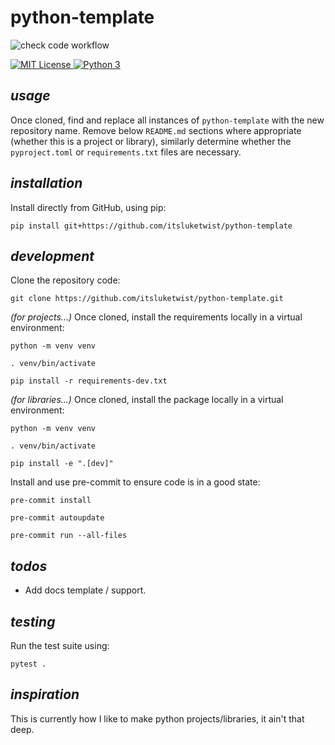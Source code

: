 # **python-template**


![check code workflow](https://github.com/itsluketwist/python-template/actions/workflows/check.yaml/badge.svg)


<div>
    <!-- badges from : https://shields.io/ -->
    <!-- logos available : https://simpleicons.org/ -->
    <a href="https://opensource.org/licenses/MIT">
        <img alt="MIT License" src="https://img.shields.io/badge/Licence-MIT-yellow?style=for-the-badge&logo=docs&logoColor=white" />
    </a>
    <a href="https://www.python.org/">
        <img alt="Python 3" src="https://img.shields.io/badge/Python_3-blue?style=for-the-badge&logo=python&logoColor=white" />
    </a>
</div>


## *usage*

Once cloned, find and replace all instances of `python-template` with the new repository name.
Remove below `README.md` sections where appropriate (whether this is a project or library), 
similarly determine whether the `pyproject.toml` or `requirements.txt` files are necessary.

## *installation*

Install directly from GitHub, using pip:

```shell
pip install git+https://github.com/itsluketwist/python-template
```

## *development*

Clone the repository code:

```shell
git clone https://github.com/itsluketwist/python-template.git
```

_(for projects...)_ Once cloned, install the requirements locally in a virtual environment:

```shell
python -m venv venv

. venv/bin/activate

pip install -r requirements-dev.txt
```

_(for libraries...)_ Once cloned, install the package locally in a virtual environment:

```shell
python -m venv venv

. venv/bin/activate

pip install -e ".[dev]"
```

Install and use pre-commit to ensure code is in a good state:

```shell
pre-commit install

pre-commit autoupdate

pre-commit run --all-files
```

## *todos*

- Add docs template / support.


## *testing*

Run the test suite using:

```shell
pytest .
```


## *inspiration*

This is currently how I like to make python projects/libraries, it ain't that deep.